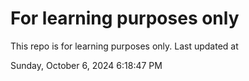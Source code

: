 # For learning purposes only
This repo is for learning purposes only.
Last updated at

Sunday, October 6, 2024 6:18:47 PM

